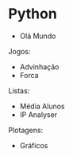 # Python

- Olá Mundo

Jogos:

- Advinhação
- Forca

Listas:

- Média Alunos
- IP Analyser

Plotagens:

- Gráficos
